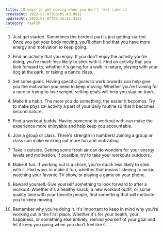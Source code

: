 ```yaml
---
title: 10 ways to get moving when you don't feel like it
createdAt: 2022-07-07T06:05:40.981Z
updatedAt: 2022-07-07T06:16:52.312Z
category: health
---
```


1. Just get started. Sometimes the hardest part is just getting started. Once you get your body moving, you'll often find that you have more energy and motivation to keep going.

2. Find an activity that you enjoy. If you don't enjoy the activity you're doing, you're much less likely to stick with it. Find an activity that you look forward to, whether it's going for a walk in nature, playing with your dog at the park, or taking a dance class.

3. Set some goals. Having specific goals to work towards can help give you the motivation you need to keep moving. Whether you're training for a race or trying to lose weight, setting goals will help you stay on track.

4. Make it a habit. The more you do something, the easier it becomes. Try to make physical activity a part of your daily routine so that it becomes second nature.

5. Find a workout buddy. Having someone to workout with can make the experience more enjoyable and help keep you accountable.

6. Join a group or class. There's strength in numbers! Joining a group or class can make working out more fun and motivating.

7. Take it outside. Getting some fresh air can do wonders for your energy levels and motivation. If possible, try to take your workouts outdoors.

8. Make it fun. If working out is a chore, you're much less likely to stick with it. Find ways to make it fun, whether that means listening to music, watching your favorite TV show, or playing a game on your phone.

9. Reward yourself. Give yourself something to look forward to after a workout. Whether it's a healthy snack, a new workout outfit, or some quality time with your favorite people, find something that will motivate you to keep moving.

10. Remember why you're doing it. It's important to keep in mind why you're working out in the first place. Whether it's for your health, your happiness, or something else entirely, remind yourself of your goal and let it keep you going when you don't feel like it.
